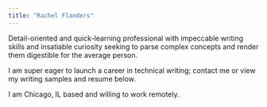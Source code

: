 ```yaml
---
title: "Rachel Flanders"
---
```


Detail-oriented and quick-learning professional with impeccable writing skills and insatiable curiosity seeking to parse complex concepts and render them digestible for the average person. 

I am super eager to launch a career in technical writing; contact me or view my writing samples and resume below.

I am Chicago, IL based and willing to work remotely.


